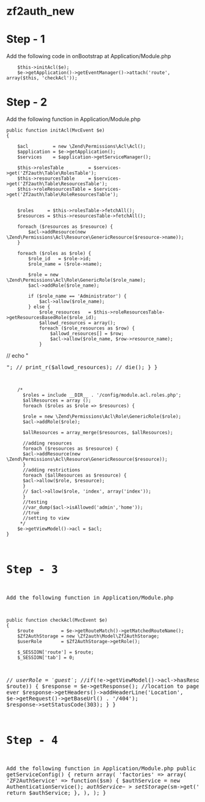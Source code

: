 zf2auth_new
===========

Step - 1
======================
Add the following code in onBootstrap at Application/Module.php

        $this->initAcl($e);
        $e->getApplication()->getEventManager()->attach('route', array($this, 'checkAcl'));


Step - 2
======================
Add the following function in Application/Module.php

    public function initAcl(MvcEvent $e)
    {

        $acl         = new \Zend\Permissions\Acl\Acl();
        $application = $e->getApplication();
        $services    = $application->getServiceManager();

        $this->rolesTable         = $services->get('Zf2auth\Table\RolesTable');
        $this->resourcesTable     = $services->get('Zf2auth\Table\ResourcesTable');
        $this->roleResourcesTable = $services->get('Zf2auth\Table\RoleResourcesTable');


        $roles     = $this->rolesTable->fetchAll();
        $resources = $this->resourcesTable->fetchAll();

        foreach ($resources as $resource) {
            $acl->addResource(new \Zend\Permissions\Acl\Resource\GenericResource($resource->name));
        }

        foreach ($roles as $role) {
            $role_id   = $role->id;
            $role_name = ($role->name);

            $role = new \Zend\Permissions\Acl\Role\GenericRole($role_name);
            $acl->addRole($role_name);

            if ($role_name == 'Administrator') {
                $acl->allow($role_name);
            } else {
                $role_resources   = $this->roleResourcesTable->getResourcesBasedRole($role_id);
                $allowd_resources = array();
                foreach ($role_resources as $row) {
                    $allowd_resources[] = $row;
                    $acl->allow($role_name, $row->resource_name);
                }
//                echo "<pre>";
//                print_r($allowd_resources);
//                die();
            }
        }

        /*
          $roles = include __DIR__ . '/config/module.acl.roles.php';
          $allResources = array ();
          foreach ($roles as $role => $resources) {

          $role = new \Zend\Permissions\Acl\Role\GenericRole($role);
          $acl->addRole($role);

          $allResources = array_merge($resources, $allResources);

          //adding resources
          foreach ($resources as $resource) {
          $acl->addResource(new \Zend\Permissions\Acl\Resource\GenericResource($resource));
          }
          //adding restrictions
          foreach ($allResources as $resource) {
          $acl->allow($role, $resource);
          }
          // $acl->allow($role, 'index', array('index'));
          }
          //testing
          //var_dump($acl->isAllowed('admin','home'));
          //true
          //setting to view
         */
        $e->getViewModel()->acl = $acl;
    }

Step - 3
======================
Add the following function in Application/Module.php

    public function checkAcl(MvcEvent $e)
    {
        $route          = $e->getRouteMatch()->getMatchedRouteName();
        $Zf2AuthStorage = new \Zf2auth\Model\Zf2AuthStorage;
        $userRole       = $Zf2AuthStorage->getRole();

        $_SESSION['route'] = $route;
        $_SESSION['tab'] = 0;



//        $userRole = 'guest';
//
        if (!$e->getViewModel()->acl->hasResource($route) || !$e->getViewModel()->acl->isAllowed($userRole, $route)) {
            $response = $e->getResponse();
            //location to page or what ever
            $response->getHeaders()->addHeaderLine('Location', $e->getRequest()->getBaseUrl() . '/404');
            $response->setStatusCode(303);
        }
    }

Step - 4
======================
Add the following function in Application/Module.php
    public function getServiceConfig()
    {
        return array(
            'factories' => array(
                'ZF2AuthService' => function($sm) {
                    $authService = new AuthenticationService();
                    $authService->setStorage($sm->get('Zf2auth\Model\Zf2AuthStorage'));
                    return $authService;
                },
            ),
        );
    }
